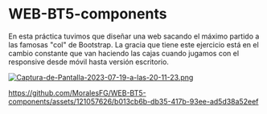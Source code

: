 # WEB-BT5-components
En esta práctica tuvimos que diseñar una web sacando el máximo partido a las famosas "col" de Bootstrap. La gracia que tiene este ejercicio está en el cambio constante que van haciendo las cajas cuando jugamos con el responsive desde móvil hasta versión escritorio.

[![Captura-de-Pantalla-2023-07-19-a-las-20-11-23.png](https://i.postimg.cc/2y0QPQCs/Captura-de-Pantalla-2023-07-19-a-las-20-11-23.png)](https://postimg.cc/q6C6KChw)

https://github.com/MoralesFG/WEB-BT5-components/assets/121057626/b013cb6b-db35-417b-93ee-ad5d38a52eef

